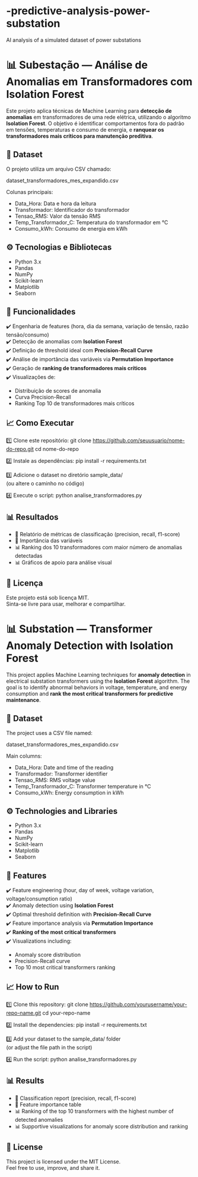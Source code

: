 # -predictive-analysis-power-substation
AI analysis of a simulated dataset of power substations
# 📊 Subestação — Análise de Anomalias em Transformadores com Isolation Forest

Este projeto aplica técnicas de Machine Learning para **detecção de anomalias** em transformadores de uma rede elétrica, utilizando o algoritmo **Isolation Forest**. O objetivo é identificar comportamentos fora do padrão em tensões, temperaturas e consumo de energia, e **ranquear os transformadores mais críticos para manutenção preditiva**.

## 📂 Dataset

O projeto utiliza um arquivo CSV chamado:

dataset_transformadores_mes_expandido.csv

Colunas principais:
- Data_Hora: Data e hora da leitura
- Transformador: Identificador do transformador
- Tensao_RMS: Valor da tensão RMS
- Temp_Transformador_C: Temperatura do transformador em °C
- Consumo_kWh: Consumo de energia em kWh

## ⚙️ Tecnologias e Bibliotecas

- Python 3.x
- Pandas
- NumPy
- Scikit-learn
- Matplotlib
- Seaborn

## 📌 Funcionalidades

✔️ Engenharia de features (hora, dia da semana, variação de tensão, razão tensão/consumo)  
✔️ Detecção de anomalias com **Isolation Forest**  
✔️ Definição de threshold ideal com **Precision-Recall Curve**  
✔️ Análise de importância das variáveis via **Permutation Importance**  
✔️ Geração de **ranking de transformadores mais críticos**  
✔️ Visualizações de:
- Distribuição de scores de anomalia
- Curva Precision-Recall
- Ranking Top 10 de transformadores mais críticos

## 📈 Como Executar

1️⃣ Clone este repositório:
git clone https://github.com/seuusuario/nome-do-repo.git
cd nome-do-repo

2️⃣ Instale as dependências:
pip install -r requirements.txt

3️⃣ Adicione o dataset no diretório sample_data/  
(ou altere o caminho no código)

4️⃣ Execute o script:
python analise_transformadores.py

## 📊 Resultados

- 📑 Relatório de métricas de classificação (precision, recall, f1-score)
- 📌 Importância das variáveis
- 📊 Ranking dos 10 transformadores com maior número de anomalias detectadas
- 📊 Gráficos de apoio para análise visual

## 📃 Licença

Este projeto está sob licença MIT.  
Sinta-se livre para usar, melhorar e compartilhar.


# 📊 Substation — Transformer Anomaly Detection with Isolation Forest

This project applies Machine Learning techniques for **anomaly detection** in electrical substation transformers using the **Isolation Forest** algorithm. The goal is to identify abnormal behaviors in voltage, temperature, and energy consumption and **rank the most critical transformers for predictive maintenance**.

## 📂 Dataset

The project uses a CSV file named:

dataset_transformadores_mes_expandido.csv

Main columns:
- Data_Hora: Date and time of the reading
- Transformador: Transformer identifier
- Tensao_RMS: RMS voltage value
- Temp_Transformador_C: Transformer temperature in °C
- Consumo_kWh: Energy consumption in kWh

## ⚙️ Technologies and Libraries

- Python 3.x
- Pandas
- NumPy
- Scikit-learn
- Matplotlib
- Seaborn

## 📌 Features

✔️ Feature engineering (hour, day of week, voltage variation, voltage/consumption ratio)  
✔️ Anomaly detection using **Isolation Forest**  
✔️ Optimal threshold definition with **Precision-Recall Curve**  
✔️ Feature importance analysis via **Permutation Importance**  
✔️ **Ranking of the most critical transformers**  
✔️ Visualizations including:
- Anomaly score distribution
- Precision-Recall curve
- Top 10 most critical transformers ranking

## 📈 How to Run

1️⃣ Clone this repository:
git clone https://github.com/yourusername/your-repo-name.git
cd your-repo-name

2️⃣ Install the dependencies:
pip install -r requirements.txt

3️⃣ Add your dataset to the sample_data/ folder  
(or adjust the file path in the script)

4️⃣ Run the script:
python analise_transformadores.py

## 📊 Results

- 📑 Classification report (precision, recall, f1-score)
- 📌 Feature importance table
- 📊 Ranking of the top 10 transformers with the highest number of detected anomalies
- 📊 Supportive visualizations for anomaly score distribution and ranking

## 📃 License

This project is licensed under the MIT License.  
Feel free to use, improve, and share it.
